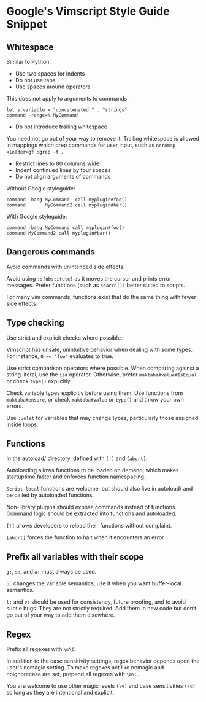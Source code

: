 # Google's Vimscript Style Guide Snippet


## Whitespace

Similar to Python: 

* Use two spaces for indents
* Do not use tabs
* Use spaces around operators

This does not apply to arguments to commands.

```vim
let s:variable = "concatenated " . "strings"
command -range=% MyCommand
```
* Do not introduce trailing whitespace

You need not go out of your way to remove it. Trailing whitespace is allowed in mappings which prep commands for user input, such as ```noremap <leader>gf :grep -f ```.

* Restrict lines to 80 columns wide
* Indent continued lines by four spaces
* Do not align arguments of commands
  
Without Google styleguide:

```vim
command -bang MyCommand  call myplugin#foo()
command       MyCommand2 call myplugin#bar()
```
With Google styleguide: 

```vim
command -bang MyCommand call myplugin#foo()
command MyCommand2 call myplugin#bar()
```

## Dangerous commands 

Avoid commands with unintended side effects.

Avoid using `:s[ubstitute]` as it moves the cursor and prints error messages. Prefer functions (such as `search())` better suited to scripts.

For many vim commands, functions exist that do the same thing with fewer side effects.

## Type checking 

Use strict and explicit checks where possible.

Vimscript has unsafe, unintuitive behavior when dealing with some types. For instance, `0 == 'foo'` evaluates to true.

Use strict comparison operators where possible. When comparing against a string literal, use the `is#` operator. Otherwise, prefer `maktaba#value#IsEqual` or check `type()` explicitly.

Check variable types explicitly before using them. Use functions from `maktaba#ensure`, or check `maktaba#value` or `type()` and throw your own errors.

Use `:unlet` for variables that may change types, particularly those assigned inside loops.

## Functions 

In the autoload/ directory, defined with `[!]` and `[abort]`.

Autoloading allows functions to be loaded on demand, which makes startuptime faster and enforces function namespacing.

`Script-local` functions are welcome, but should also live in autoload/ and be called by autoloaded functions.

Non-library plugins should expose commands instead of functions. Command logic should be extracted into functions and autoloaded.

`[!]` allows developers to reload their functions without complaint.

`[abort]` forces the function to halt when it encounters an error.


## Prefix all variables with their scope

`g:`, `s:`, and `a:` must always be used.

`b:` changes the variable semantics; use it when you want buffer-local semantics.

`l:` and `v:` should be used for consistency, future proofing, and to avoid subtle bugs. They are not strictly required. Add them in new code but don’t go out of your way to add them elsewhere.

## Regex 

Prefix all regexes with `\m\C`.

In addition to the case sensitivity settings, regex behavior depends upon the user's nomagic setting. To make regexes act like nomagic and noignorecase are set, prepend all regexes with `\m\C`.

You are welcome to use other magic levels `(\v)` and case sensitivities `(\c)` so long as they are intentional and explicit.





